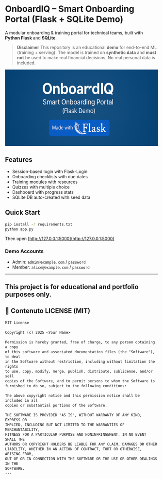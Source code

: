 # OnboardIQ – Smart Onboarding Portal (Flask + SQLite Demo)
A modular onboarding & training portal for technical teams, built with **Python Flask** and **SQLite**.

> **Disclaimer**
> This repository is an educational **demo** for end-to-end ML (training + serving).
> The model is trained on **synthetic data** and **must not** be used to make real financial decisions.
> No real personal data is included.

<p align="center">
  <img src="onboard.png" alt="OnboardIQ Badge" width="600">
</p>

## Features
- Session-based login with Flask-Login
- Onboarding checklists with due dates
- Training modules with resources
- Quizzes with multiple choice
- Dashboard with progress stats
- SQLite DB auto-created with seed data

## Quick Start
```bash
pip install -r requirements.txt
python app.py
```

Then open [http://127.0.0.1:5000](http://127.0.0.1:5000)

### Demo Accounts
- Admin: `admin@example.com` / `password`
- Member: `alice@example.com` / `password`

---
**This project is for educational and portfolio purposes only.**
---



## 📄 Contenuto LICENSE (MIT)

```text
MIT License

Copyright (c) 2025 <Your Name>

Permission is hereby granted, free of charge, to any person obtaining a copy
of this software and associated documentation files (the "Software"), to deal
in the Software without restriction, including without limitation the rights
to use, copy, modify, merge, publish, distribute, sublicense, and/or sell
copies of the Software, and to permit persons to whom the Software is
furnished to do so, subject to the following conditions:

The above copyright notice and this permission notice shall be included in all
copies or substantial portions of the Software.

THE SOFTWARE IS PROVIDED "AS IS", WITHOUT WARRANTY OF ANY KIND, EXPRESS OR
IMPLIED, INCLUDING BUT NOT LIMITED TO THE WARRANTIES OF MERCHANTABILITY,
FITNESS FOR A PARTICULAR PURPOSE AND NONINFRINGEMENT. IN NO EVENT SHALL THE
AUTHORS OR COPYRIGHT HOLDERS BE LIABLE FOR ANY CLAIM, DAMAGES OR OTHER
LIABILITY, WHETHER IN AN ACTION OF CONTRACT, TORT OR OTHERWISE, ARISING FROM,
OUT OF OR IN CONNECTION WITH THE SOFTWARE OR THE USE OR OTHER DEALINGS IN THE
SOFTWARE. 
---


